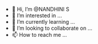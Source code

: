 - 👋 Hi, I’m @NANDHINI S
- 👀 I’m interested in ...
- 🌱 I’m currently learning ...
- 💞️ I’m looking to collaborate on ...
- 📫 How to reach me ...

<!---
NANDHINI S/NANDHINI S is a ✨ special ✨ repository because its `README.md` (this file) appears on your GitHub profile.
You can click the Preview link to take a look at your changes.
--->
